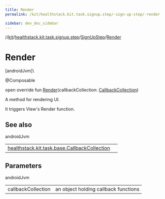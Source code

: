 ```yaml
---
title: Render
permalink: /kit/healthstack.kit.task.signup.step/-sign-up-step/-render.html

sidebar: dev_doc_sidebar
---
```

//[kit](../../../index.html)/[healthstack.kit.task.signup.step](../index.html)/[SignUpStep](index.html)/[Render](-render.html)



# Render



[androidJvm]\




@Composable



open override fun [Render](-render.html)(callbackCollection: [CallbackCollection](../../healthstack.kit.task.base/-callback-collection/index.html))



A method for rendering UI.



It triggers View's Render function.



## See also


androidJvm

| | |
|---|---|
| [healthstack.kit.task.base.CallbackCollection](../../healthstack.kit.task.base/-callback-collection/index.html) |  |



## Parameters


androidJvm

| | |
|---|---|
| callbackCollection | an object holding callback functions |




